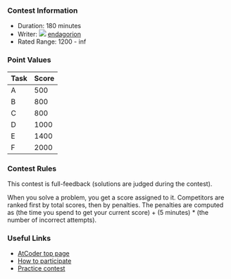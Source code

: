 
<div>

<span>

<span>

### **Contest Information**

<ul>

<li>
Duration: 180 minutes
</li>

<li>
Writer: 
<img src="https://atcoder.jp//img.atcoder.jp/assets/icon/crown_silver.png">

</img>
<a href="https://atcoder.jp/contests/agc061/users/endagorion">
<span>
endagorion
</span>
</a>
</li>

<li>
Rated Range: 
<span>
1200
</span>
- 
<span>
inf
</span>

</li>

</ul>

### **Point Values**

<div>

<div>

<table>

<thead>

<tr>

<th>
Task
</th>

<th>
Score
</th>

</tr>

</thead>

<tbody>

<tr>

<td>
A
</td>

<td>
500
</td>

</tr>

<tr>

<td>
B
</td>

<td>
800
</td>

</tr>

<tr>

<td>
C
</td>

<td>
800
</td>

</tr>

<tr>

<td>
D
</td>

<td>
1000
</td>

</tr>

<tr>

<td>
E
</td>

<td>
1400
</td>

</tr>

<tr>

<td>
F
</td>

<td>
2000
</td>

</tr>

</tbody>

</table>

</div>

</div>

### **Contest Rules**
This contest is full-feedback (solutions are judged during the contest).
    

When you solve a problem, you get a score assigned to it.
    Competitors are ranked first by total scores, then by penalties.
    The penalties are computed as (the time you spend to get your current score) + (5 minutes) * (the number of incorrect attempts).
    


### **Useful Links**

<ul>

<li>
<a href="https://atcoder.jp/">AtCoder top page</a>
</li>

<li>
<a href="https://atcoder.jp/post/2">How to participate</a>
</li>

<li>
<a href="https://atcoder.jp/contests/practice">Practice contest</a>
</li>

</ul>

</span>

</span>

</div>
